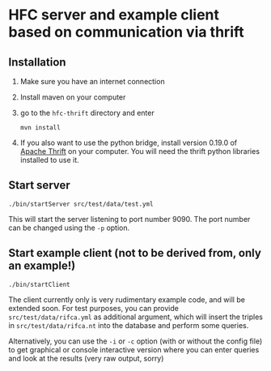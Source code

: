# HFC server and example client based on communication via thrift

## Installation

1. Make sure you have an internet connection
2. Install maven on your computer
3. go to the `hfc-thrift` directory and enter

   `mvn install`

4. If you also want to use the python bridge, install version 0.19.0 of
   [Apache Thrift](https://thrift.apache.org/) on your computer. You will need
   the thrift python libraries installed to use it.

## Start server

`./bin/startServer src/test/data/test.yml`

This will start the server listening to port number 9090. The port number can
be changed using the `-p` option.

## Start example client (not to be derived from, only an example!)

`./bin/startClient`

The client currently only is very rudimentary example code, and will
be extended soon. For test purposes, you can provide
`src/test/data/rifca.yml` as additional argument, which will insert
the triples in `src/test/data/rifca.nt` into the database and perform some
queries.

Alternatively, you can use the `-i` or `-c` option (with or without the config
file) to get graphical or console interactive version where you can enter
queries and look at the results (very raw output, sorry)

